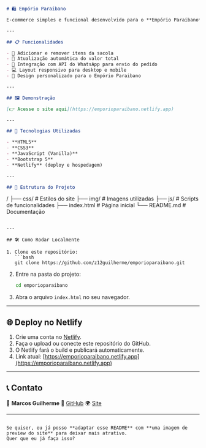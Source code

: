 ```markdown
# 🛍️ Empório Paraibano

E-commerce simples e funcional desenvolvido para o **Empório Paraibano**, permitindo que o cliente adicione itens a uma sacola virtual e envie o pedido diretamente pelo **WhatsApp** usando integração via API.

---

## 📋 Funcionalidades

- 🛒 Adicionar e remover itens da sacola
- 🔄 Atualização automática do valor total
- 📱 Integração com API do WhatsApp para envio do pedido
- 💻 Layout responsivo para desktop e mobile
- 🎨 Design personalizado para o Empório Paraibano

---

## 🖼️ Demonstração

[👉 Acesse o site aqui](https://emporioparaibano.netlify.app)

---

## 🚀 Tecnologias Utilizadas

- **HTML5**
- **CSS3**
- **JavaScript (Vanilla)**
- **Bootstrap 5**
- **Netlify** (deploy e hospedagem)

---

## 📂 Estrutura do Projeto

```

/
├── css/          # Estilos do site
├── img/          # Imagens utilizadas
├── js/           # Scripts de funcionalidades
├── index.html    # Página inicial
└── README.md     # Documentação

````

---

## 🛠️ Como Rodar Localmente

1. Clone este repositório:
   ```bash
   git clone https://github.com/z12guilherme/emporioparaibano.git
````

2. Entre na pasta do projeto:

   ```bash
   cd emporioparaibano
   ```
3. Abra o arquivo `index.html` no seu navegador.

---

## 🌐 Deploy no Netlify

1. Crie uma conta no [Netlify](https://www.netlify.com/).
2. Faça o upload ou conecte este repositório do GitHub.
3. O Netlify fará o build e publicará automaticamente.
4. Link atual: [https://emporioparaibano.netlify.app](https://emporioparaibano.netlify.app)

---

## 📞 Contato

📧 **Marcos Guilherme**
🔗 [GitHub](https://github.com/z12guilherme)
🌍 [Site](https://emporioparaibano.netlify.app)

---

```

Se quiser, eu já posso **adaptar esse README** com **uma imagem de preview do site** para deixar mais atrativo.  
Quer que eu já faça isso?
```
